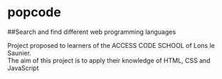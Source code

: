 # popcode

##Search and find different web programming languages

Project proposed to learners of the ACCESS CODE SCHOOL of Lons le Saunier.  
The aim of this project is to apply their knowledge of HTML, CSS and JavaScript